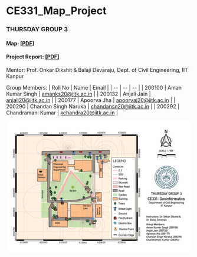 # CE331_Map_Project

### THURSDAY GROUP 3

#### Map: <a href="Map.pdf" rel="TA201-Map.pdf">[PDF]</a>

#### Project Report: <a href="Project Report.pdf" rel="TA201-Map.pdf">[PDF]</a>

Mentor: Prof. Onkar Dikshit & Balaji Devaraju, Dept. of Civil Engineering, IIT Kanpur

Group Members:
| Roll No | Name | Email |
| -- | -- | -- |
| 200100 | Aman Kumar Singh | amanks20@iitk.ac.in |
| 200132 | Anjali Jain | anjali20@iitk.ac.in |
| 200177 | Apoorva Jha | apoorvaj20@iitk.ac.in |
| 200290 | Chandan Singh Naruka | chandansn20@iitk.ac.in |
| 200292 | Chandramani Kumar | kchandra20@iitk.ac.in |

<a href="" rel="CE331 Map"><img src="Map.png" alt="" /></a>
